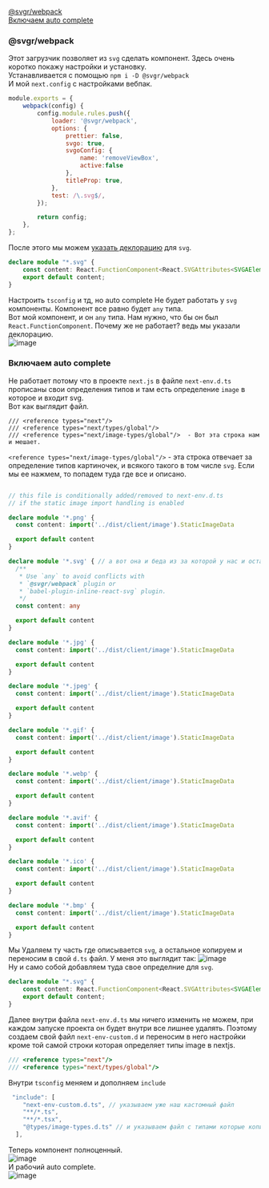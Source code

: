 [@svgr/webpack](#@svgr/webpack)<br>
[Включаем auto complete](#)
### @svgr/webpack
Этот загрузчик позволяет из `svg` сделать компонент. Здесь очень коротко покажу настройки и установку.<br>
Устанавливается с помощью `npm i -D @svgr/webpack`<br>
И мой `next.config` с настройками вебпак.
```js
module.exports = {
	webpack(config) {
		config.module.rules.push({
			loader: '@svgr/webpack',
			options: {
				prettier: false,
				svgo: true,
				svgoConfig: {
					name: 'removeViewBox',
					active:false
				},
				titleProp: true,
			},
			test: /\.svg$/,
		});

		return config;
	},
};
```
После этого мы можем [указать деклорацию](https://github.com/Aquariids/Js-Ts-React-etc../blob/main/TypeScript/bugs.md#cannot) для `svg`.<br>
```ts
declare module "*.svg" {
    const content: React.FunctionComponent<React.SVGAttributes<SVGAElement>>;
    export default content;
}
```
Настроить `tsconfig` и тд, но auto complete Не будет работать у `svg` компоненты. Компонент все равно будет `any` типа.<br>
Вот мой компонент, и он `any` типа. Нам нужно, что бы он был `React.FunctionComponent`. Почему же не работает? ведь мы указали деклорацию.<br>
![image](https://user-images.githubusercontent.com/70824286/177039418-79ecf171-df8a-4f02-80b6-698af4b22dbe.png)<br>
### Включаем auto complete
Не работает потому что в проекте `next.js` в файле `next-env.d.ts` прописаны свои определения типов и там есть определение `image` в которое и входит svg.<br>
Вот как выглядит файл.
```
/// <reference types="next"/>
/// <reference types="next/types/global"/>
/// <reference types="next/image-types/global"/>  - Вот эта строка нам и мешает.
```
`<reference types="next/image-types/global"/>` - эта строка отвечает за определение типов картиночек, и всякого такого в том числе `svg`. Если мы ее нажмем, то попадем туда где все и описано.
```ts

// this file is conditionally added/removed to next-env.d.ts
// if the static image import handling is enabled

declare module '*.png' {
  const content: import('../dist/client/image').StaticImageData

  export default content
}

declare module '*.svg' { // а вот она и беда из за которой у нас и остается тип any
  /**
   * Use `any` to avoid conflicts with
   * `@svgr/webpack` plugin or
   * `babel-plugin-inline-react-svg` plugin.
   */
  const content: any

  export default content
}

declare module '*.jpg' {
  const content: import('../dist/client/image').StaticImageData

  export default content
}

declare module '*.jpeg' {
  const content: import('../dist/client/image').StaticImageData

  export default content
}

declare module '*.gif' {
  const content: import('../dist/client/image').StaticImageData

  export default content
}

declare module '*.webp' {
  const content: import('../dist/client/image').StaticImageData

  export default content
}

declare module '*.avif' {
  const content: import('../dist/client/image').StaticImageData

  export default content
}

declare module '*.ico' {
  const content: import('../dist/client/image').StaticImageData

  export default content
}

declare module '*.bmp' {
  const content: import('../dist/client/image').StaticImageData

  export default content
}

```
Мы Удаляем ту часть где описывается `svg`, а остальное копируем и переносим в свой `d.ts` файл. У меня это выглядит так:
![image](https://user-images.githubusercontent.com/70824286/177039786-0c2375db-cd10-4e3a-8493-8cb7f82bcb56.png)<br>
Ну и само собой добавляем туда свое определние для `svg`.
```ts
declare module "*.svg" {
    const content: React.FunctionComponent<React.SVGAttributes<SVGAElement>>;
    export default content;
}

```
Далее внутри файла `next-env.d.ts` мы ничего изменить не можем, при каждом запуске проекта он будет внутри все лишнее удалять.
Поэтому создаем свой файл `next-env-custom.d` и переносим в него настройки кроме той самой строки которая определяет типы image в nextjs.
```ts
/// <reference types="next"/>
/// <reference types="next/types/global"/>
```
Внутри `tsconfig` меняем и дополняем `include`
```ts
 "include": [ 
    "next-env-custom.d.ts", // указываем уже наш кастомный файл
    "**/*.ts",
    "**/*.tsx",
    "@types/image-types.d.ts" // и указываем файл с типами которые копировали
  ],
```
Теперь компонент полноценный.<br>
![image](https://user-images.githubusercontent.com/70824286/177040287-9cba0639-5f28-4121-9f71-369f67a1a2c9.png)<br>
И рабочий auto complete.<br>
![image](https://user-images.githubusercontent.com/70824286/177040319-d8f58b6f-bd8c-4599-b4ca-dc7fe8eae342.png)<br>

